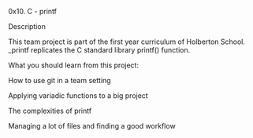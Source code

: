 0x10. C - printf

Description

This team project is part of the first year curriculum of Holberton School. _printf replicates the C standard library printf() function.

What you should learn from this project:

How to use git in a team setting

Applying variadic functions to a big project

The complexities of printf

Managing a lot of files and finding a good workflow
